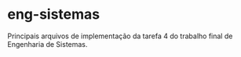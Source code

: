 # eng-sistemas
Principais arquivos de implementação da tarefa 4 do trabalho final de Engenharia de Sistemas.
